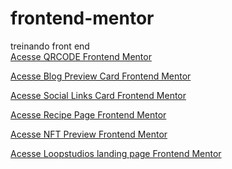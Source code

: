 # frontend-mentor
 treinando front end <br>
  <a href="https://erick-caua.github.io/frontend-mentor/qr-code-component-main/" target="_blank"> Acesse QRCODE Frontend Mentor</a>

  <a href="https://erick-caua.github.io/frontend-mentor/blog-preview-card-main/" target="_blank"> Acesse Blog Preview Card Frontend Mentor</a><br>
  
<a href="https://erick-caua.github.io/frontend-mentor/social-links-profile-main/" target="_blank"> Acesse Social Links Card Frontend Mentor</a>

<a href="https://erick-caua.github.io/frontend-mentor/recipe-page-main/" target="_blank"> Acesse Recipe Page Frontend Mentor</a>

<a href="https://erick-caua.github.io/frontend-mentor/nft-preview-card-component-main/" target="_blank"> Acesse NFT Preview Frontend Mentor</a>

<a href="https://erick-caua.github.io/frontend-mentor/loopstudios-landing-page-main/" target="_blank"> Acesse Loopstudios landing page Frontend Mentor</a>
